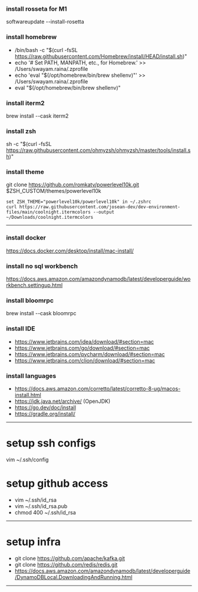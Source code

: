 ### install rosseta for M1
softwareupdate --install-rosetta

### install homebrew
- /bin/bash -c "$(curl -fsSL https://raw.githubusercontent.com/Homebrew/install/HEAD/install.sh)"
- echo '# Set PATH, MANPATH, etc., for Homebrew.' >> /Users/swayam.raina/.zprofile
- echo 'eval "$(/opt/homebrew/bin/brew shellenv)"' >> /Users/swayam.raina/.zprofile
- eval "$(/opt/homebrew/bin/brew shellenv)"

### install iterm2
brew install --cask iterm2

### install zsh
sh -c "$(curl -fsSL https://raw.githubusercontent.com/ohmyzsh/ohmyzsh/master/tools/install.sh)"

### install theme
git clone https://github.com/romkatv/powerlevel10k.git $ZSH_CUSTOM/themes/powerlevel10k

```
set ZSH_THEME="powerlevel10k/powerlevel10k" in ~/.zshrc
curl https://raw.githubusercontent.com/josean-dev/dev-environment-files/main/coolnight.itermcolors --output ~/Downloads/coolnight.itermcolors
```

------------------------------------------------------------------------------------------------------------------------------

### install docker
https://docs.docker.com/desktop/install/mac-install/

### install no sql workbench
https://docs.aws.amazon.com/amazondynamodb/latest/developerguide/workbench.settingup.html

### install bloomrpc
brew install --cask bloomrpc

### install IDE
- https://www.jetbrains.com/idea/download/#section=mac
- https://www.jetbrains.com/go/download/#section=mac
- https://www.jetbrains.com/pycharm/download/#section=mac
- https://www.jetbrains.com/clion/download/#section=mac

### install languages
- https://docs.aws.amazon.com/corretto/latest/corretto-8-ug/macos-install.html
- https://jdk.java.net/archive/ (OpenJDK)
- https://go.dev/doc/install
- https://gradle.org/install/

------------------------------------------------------------------------------------------------------------------------------

# setup ssh configs
vim ~/.ssh/config

# setup github access
- vim ~/.ssh/id_rsa 
- vim ~/.ssh/id_rsa.pub
- chmod 400 ~/.ssh/id_rsa

------------------------------------------------------------------------------------------------------------------------------

# setup infra
- git clone https://github.com/apache/kafka.git
- git clone https://github.com/redis/redis.git
- https://docs.aws.amazon.com/amazondynamodb/latest/developerguide/DynamoDBLocal.DownloadingAndRunning.html

------------------------------------------------------------------------------------------------------------------------------



